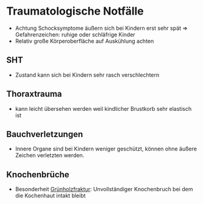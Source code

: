 # Traumatologische Notfälle
+ Achtung Schocksymptome äußern sich bei Kindern erst sehr spät => Gefahrenzeichen: ruhige oder schläfrige Kinder
+ Relativ große Körperoberfläche auf Auskühlung achten

## SHT
+ Zustand kann sich bei Kindern sehr rasch verschlechtern

## Thoraxtrauma
+ kann leicht übersehen werden weil kindlicher Brustkorb sehr elastisch ist

## Bauchverletzungen
+ Innere Organe sind bei Kindern weniger geschützt, können ohne äußere Zeichen verletzten werden.

## Knochenbrüche
+ Besonderheit [Grünholzfraktur](https://de.wikipedia.org/wiki/Gr%C3%BCnholzfraktur): Unvollständiger Knochenbruch bei dem die Kochenhaut intakt bleibt